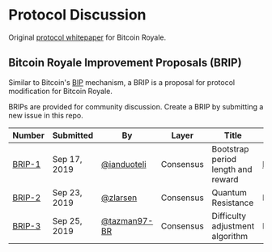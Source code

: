 # Protocol Discussion

Original [protocol whitepaper](https://github.com/bitcoinroyale/whitepaper/blob/master/bitcoinroyale.pdf) for Bitcoin Royale.

## Bitcoin Royale Improvement Proposals (BRIP)

Similar to Bitcoin's [BIP](https://github.com/bitcoin/bips) mechanism, a BRIP is a proposal for protocol modification for Bitcoin Royale.

BRIPs are provided for community discussion. Create a BRIP by submitting a new issue in this repo.

| Number | Submitted | By | Layer | Title | Status |
|--------|-----------|----|-------|-------|--------|
| [BRIP-1](https://github.com/bitcoinroyale/whitepaper/issues/14) | Sep 17, 2019 | [@ianduoteli](https://github.com/ianduoteli) | Consensus | Bootstrap period length and reward | [Merged](https://github.com/bitcoinroyale/bitcoinroyale/commit/b13d74e1e5c4a17d1b327f9c56b64591781b8a6e) |
| [BRIP-2](https://github.com/bitcoinroyale/whitepaper/issues/15) | Sep 23, 2019 | [@zlarsen](https://github.com/zlarsen) | Consensus | Quantum Resistance | Discussion |
| [BRIP-3](https://github.com/bitcoinroyale/whitepaper/issues/17) | Sep 25, 2019 | [@tazman97-BR](https://github.com/tazman97-BR) | Consensus | Difficulty adjustment algorithm | Discussion |
